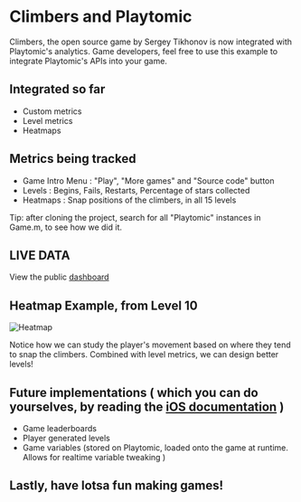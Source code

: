 # Climbers and Playtomic
Climbers, the open source game by Sergey Tikhonov is now integrated with Playtomic's analytics. Game developers, feel free to use this example to integrate Playtomic's APIs into your game.

## Integrated so far
- Custom metrics
- Level metrics
- Heatmaps

## Metrics being tracked
- Game Intro Menu : "Play", "More games" and "Source code" button
- Levels : Begins, Fails, Restarts, Percentage of stars collected
- Heatmaps : Snap positions of the climbers, in all 15 levels

Tip: after cloning the project, search for all "Playtomic" instances in Game.m, to see how we did it.
 
## LIVE DATA
View the public [dashboard][1]

## Heatmap Example, from Level 10
![Heatmap](http://i.imgur.com/URxHF.png)

Notice how we can study the player's movement based on where they tend to snap the climbers. Combined with level metrics, we can design better levels!

## Future implementations ( which you can do yourselves, by reading the [iOS documentation][3] )
- Game leaderboards
- Player generated levels
- Game variables (stored on Playtomic, loaded onto the game at runtime. Allows for realtime variable tweaking )

## Lastly, have lotsa fun making games!

[1]: http://playtomic.com/dashboard/overview/5139
[2]: http://haqu.net/
[3]: http://playtomic.com/api/ios